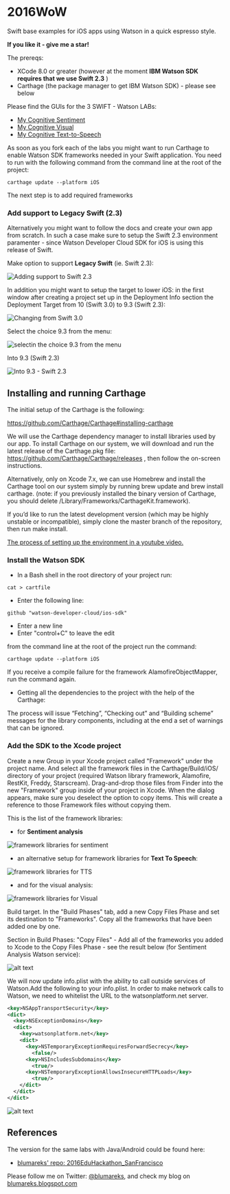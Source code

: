 # 2016WoW
Swift base examples for iOS apps using Watson in a quick espresso style.

**If you like it - give me a star!**

The prereqs:
- XCode 8.0 or greater (however at the moment **IBM Watson SDK requires that we use Swift 2.3** )
- Carthage (the package manager to get IBM Watson SDK) - please see below

Please find the GUIs for the 3 SWIFT - Watson LABs:
- [My Cognitive Sentiment](https://github.com/blumareks/2016WoW/tree/master/LabSentiment)
- [My Cognitive Visual](https://github.com/blumareks/2016WoW/tree/master/LabVisual)
- [My Cognitive Text-to-Speech](https://github.com/blumareks/2016WoW/tree/master/LabTTS)

As soon as you fork each of the labs you might want to run Carthage to enable Watson SDK frameworks needed in your Swift application. You need to run with the following command from the command line at the root of the project: 
```
carthage update --platform iOS
```

The next step is to add required frameworks

### Add support to Legacy Swift (2.3)
Alternatively you might want to follow the docs and create your own app from scratch. In such a case make sure to setup the Swift 2.3 environment paramenter - since Watson Developer Cloud SDK for iOS is using this release of Swift.

Make option to support **Legacy Swift** (ie. Swift 2.3):

![Adding support to Swift 2.3](https://github.com/blumareks/2016WoW/blob/master/images/LegacySwiftOn.png "Changing to legacy Swift 2.3")


In addition you might want to setup the target to lower iOS: in the first window after creating a project set up in the Deployment Info section the Deployment Target from 10 (Swift 3.0) to 9.3 (Swift 2.3):

![Changing from Swift 3.0](https://github.com/blumareks/2016WoW/blob/master/images/setSwift_23_from_30.png "Changing from Swift 3.0")

Select the choice 9.3 from the menu:

![selectin the choice 9.3 from the menu](https://github.com/blumareks/2016WoW/blob/master/images/setSwift_23_menu.png "selecting the choice from the menu")

Into 9.3 (Swift 2.3)

![Into 9.3 - Swift 2.3](https://github.com/blumareks/2016WoW/blob/master/images/setSwift_23_done.png "Into 9.3 - Swift 2.3")

## Installing and running Carthage
The initial setup of the Carthage is the following:

https://github.com/Carthage/Carthage#installing-carthage

We will use the Carthage dependency manager to install libraries used by our app.
To install Carthage on our system, we will download and run the latest release of the Carthage.pkg file: https://github.com/Carthage/Carthage/releases , then follow the on-screen instructions.

Alternatively, only on Xcode 7.x, we can use Homebrew and install the Carthage tool on our system simply by running brew update and brew install carthage. (note: if you previously installed the binary version of Carthage, you should delete /Library/Frameworks/CarthageKit.framework).

If you’d like to run the latest development version (which may be highly unstable or incompatible), simply clone the master branch of the repository, then run make install.

[The process of setting up the environment in a youtube video.](https://youtu.be/mRUVzehJIpU)

### Install the Watson SDK
- In a Bash shell in the root directory of your project run:
```
cat > cartfile
```
- Enter the following line:
```
github "watson-developer-cloud/ios-sdk"
```
- Enter a new line
- Enter "control+C" to leave the edit

from the command line at the root of the project run the command: 
```
carthage update --platform iOS
```
If you receive a compile failure for the framework AlamofireObjectMapper, run the command again.

- Getting all the dependencies to the project with the help of the Carthage:

The process will issue “Fetching”, “Checking out” and “Building scheme” messages for the library components, including at the end a set of warnings that can be ignored. 



### Add the SDK to the Xcode project

Create a new Group in your Xcode project called "Framework" under the project name.
And select all the framework files in the Carthage/Build/iOS/ directory of your project (required Watson library framework, Alamofire, RestKit, Freddy, Starscream). Drag-and-drop those files from Finder into the new "Framework" group inside of your project in Xcode. When the dialog appears, make sure you deselect the option to copy items. This will create a reference to those Framework files without copying them.

This is the list of the framework libraries:

- for **Sentiment analysis**

![framework libraries for sentiment](https://github.com/blumareks/2016WoW/blob/master/images/SentimentFrameworks.png "framework libraries for sentiment")

- an alternative setup for framework libraries for **Text To Speech**:

![framework libraries for TTS](https://github.com/blumareks/2016WoW/blob/master/images/TTSFrameworks.png "framework libraries for TTS")

- and for the visual analysis:

![framework libraries for Visual](https://github.com/blumareks/2016WoW/blob/master/images/VisualFrameworks.png "framework libraries for Visual Analysis")


Build target. In the "Build Phases" tab, add a new Copy Files Phase and set its destination to "Frameworks".
Copy all the frameworks that have been added one by one.

Section in Build Phases: "Copy Files" - Add all of the frameworks you added to Xcode to the Copy Files Phase - see the result below (for Sentiment Analysis Watson service):

![alt text](https://github.com/blumareks/2016WoW/blob/master/images/TTSFrameworks_copyphase.png "Copy Files")



We will now update info.plist with the ability to call outside services of Watson.Add the following to your info.plist. In order to make network calls to Watson, we need to whitelist the URL to the watsonplatform.net server.
```xml
<key>NSAppTransportSecurity</key>
<dict>
  <key>NSExceptionDomains</key>
  <dict>
    <key>watsonplatform.net</key>
    <dict>
      <key>NSTemporaryExceptionRequiresForwardSecrecy</key>
        <false/>
      <key>NSIncludesSubdomains</key>
        <true/>
      <key>NSTemporaryExceptionAllowsInsecureHTTPLoads</key>
        <true/>
    </dict>
  </dict>
</dict>
```

![alt text](https://2.bp.blogspot.com/-5eM1XYycYJk/V0duGPihzsI/AAAAAAAAArw/777t2WdU39UoJv8IbIF_5lNMp1eLCeQpQCLcB/s1600/WhitelistingWatson.png "Copy Files")




## References

The version for the same labs with Java/Android could be found here:
- [blumareks' repo: 2016EduHackathon_SanFrancisco](https://github.com/blumareks/2016EduHackathon_SanFrancisco)

Please follow me on Twitter: [@blumareks](https://twitter.com/blumareks), and check my blog on [blumareks.blogspot.com](http://blumareks.blogspot.com/)

